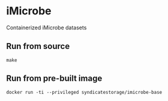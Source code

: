 # iMicrobe
Containerized iMicrobe datasets

Run from source
---------------
```
make
```

Run from pre-built image
------------------------
```
docker run -ti --privileged syndicatestorage/imicrobe-base
```
